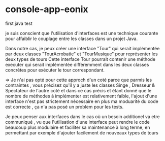 # console-app-eonix
first java test

je suis conscient que l'utilisation d'interfaces est une technique courante pour affaiblir le couplage entre les classes dans un projet Java.

Dans notre cas, je peux créer une interface "Tour" qui serait implémentée par deux classes "TourAcrobatie" et "TourMusique" pour représenter les deux types de tours
Cette interface Tour pourrait contenir une méthode executer qui serait implémentée différemment dans les deux classes concrètes pour exécuter le tour correspondant.

=> Je n'ai pas opté pour cette approch d'un coté parce que parmis les contraintes , vous précisez qu'il y a juste les classes Singe , Dresseur & Spectateur 
de l'autre coté et dans ce cas précis et étant donné que le nombre de méthodes à implémenter est relativement faible, l'ajout d'une interface n'est pas strictement nécessaire
 en plus ma moduarité du code est correcte , ça n'a pas posé un problem pour les tests.

Je peux penser aux interfaces dans le cas où un besoin additionel va etre communiqué , vu que l'utilisation d'une interface peut rendre le code beaucoup plus modulaire et faciliter sa maintenance à long terme,
en permettant par exemple d'ajouter facilement de nouveaux types de tours 

